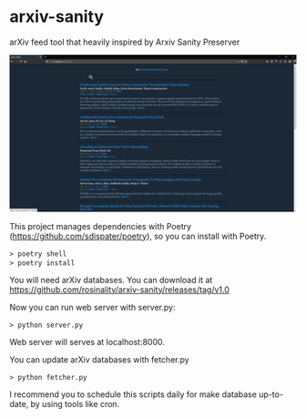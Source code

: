 # arxiv-sanity
arXiv feed tool that heavily inspired by Arxiv Sanity Preserver

![Index page](screenshot.png)

This project manages dependencies with Poetry (https://github.com/sdispater/poetry), so you can install with Poetry.

```{bash}
> poetry shell
> poetry install
```

You will need arXiv databases. You can download it at https://github.com/rosinality/arxiv-sanity/releases/tag/v1.0

Now you can run web server with server.py:

```{bash}
> python server.py
```

Web server will serves at localhost:8000.

You can update arXiv databases with fetcher.py

```{bash}
> python fetcher.py
```

I recommend you to schedule this scripts daily for make database up-to-date, by using tools like cron.